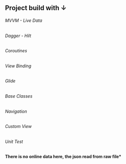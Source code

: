 ## Project build with ↓

###### MVVM - Live Data 
###### Dagger - Hilt
###### Coroutines
###### View Binding
###### Glide
###### Base Classes 
###### Navigation
###### Custom View
###### Unit Test

#### There is no online data here, the json read from raw file*
